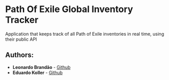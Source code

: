# Path Of Exile Global Inventory Tracker
Application that keeps track of all Path of Exile inventories in real time, using their public API

## Authors:

* **Leonardo Brandão** - [Github](https://github.com/LeonardoBrandao)
* **Eduardo Koller** - [Github](https://github.com/eduardotkoller)
